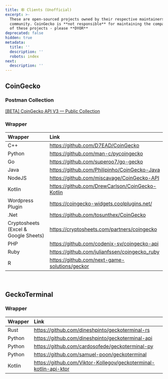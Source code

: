 ```yaml
---
title: 🕸️ Clients (Unofficial)
excerpt: >-
  These are open-sourced projects owned by their respective maintainers and
  community. CoinGecko is **not responsible** for maintaining the compatibility
  of these projects - please **DYOR**
deprecated: false
hidden: true
metadata:
  title: ''
  description: ''
  robots: index
next:
  description: ''
---
```

## CoinGecko

### Postman Collection

[\[BETA\] CoinGecko API V3 — Public Collection](https://www.postman.com/coingecko/workspace/coingecko/documentation/20937233-8ed5062b-e12d-4fef-b5e3-ade9bc9b1e5f)

### Wrapper

| Wrapper                              | Link                                              |
| :----------------------------------- | :------------------------------------------------ |
| C++                                  | <https://github.com/D7EAD/CoinGecko>              |
| Python                               | <https://github.com/man-c/pycoingecko>            |
| Go                                   | <https://github.com/superoo7/go-gecko>            |
| Java                                 | <https://github.com/Philipinho/CoinGecko-Java>    |
| NodeJS                               | <https://github.com/miscavage/CoinGecko-API>      |
| Kotlin                               | <https://github.com/DrewCarlson/CoinGecko-Kotlin> |
| Wordpress Plugin                     | <https://coingecko-widgets.coolplugins.net/>      |
| .Net                                 | <https://github.com/tosunthex/CoinGecko>          |
| Cryptosheets (Excel & Google Sheets) | <https://cryptosheets.com/partners/coingecko>     |
| PHP                                  | <https://github.com/codenix-sv/coingecko-api>     |
| Ruby                                 | <https://github.com/julianfssen/coingecko_ruby>   |
| R                                    | <https://github.com/next-game-solutions/geckor>   |

<br />

## GeckoTerminal

### Wrapper

| Wrapper | Link                                                               |
| :------ | :----------------------------------------------------------------- |
| Rust    | <https://github.com/dineshpinto/geckoterminal-rs>                  |
| Python  | <https://github.com/dineshpinto/geckoterminal-api>                 |
| Python  | <https://github.com/cardosofede/geckoterminal-py>                  |
| Python  | <https://github.com/samuel-poon/geckoterminal>                     |
| Kotlin  | <https://github.com/Viktor-Kollegov/geckoterminal-kotlin-api-ktor> |